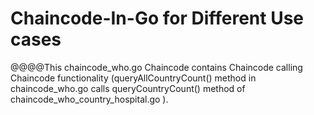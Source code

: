 # Chaincode-In-Go for Different Use cases 

@@@@This chaincode_who.go Chaincode contains Chaincode calling Chaincode functionality 
(queryAllCountryCount() method in chaincode_who.go calls queryCountryCount() method of chaincode_who_country_hospital.go ).
